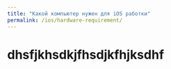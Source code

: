 ```yaml
---
title: "Какой компьютер нужен для iOS работки"
permalink: /ios/hardware-requirement/
---
```

# dhsfjkhsdkjfhsdjkfhjksdhf
